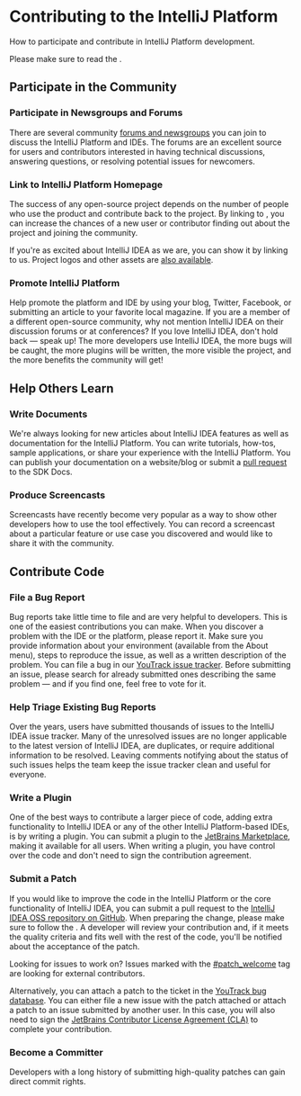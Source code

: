 <!-- Copyright 2000-2025 JetBrains s.r.o. and other contributors. Use of this source code is governed by the Apache 2.0 license that can be found in the LICENSE file. -->

# Contributing to the IntelliJ Platform

<link-summary>How to participate and contribute in IntelliJ Platform development.</link-summary>

Please make sure to read the [](intellij-sdk-docs-original_CODE_OF_CONDUCT.md).

## Participate in the Community

### Participate in Newsgroups and Forums

There are several community [forums and newsgroups](https://intellij-support.jetbrains.com/hc/en-us/community/topics) you can join to discuss the IntelliJ Platform and IDEs.
The forums are an excellent source for users and contributors interested in having technical discussions, answering questions, or resolving potential issues for newcomers.

### Link to IntelliJ Platform Homepage

The success of any open-source project depends on the number of people who use the product and contribute back to the project.
By linking to [](https://www.jetbrains.com/opensource/idea), you can increase the chances of a new user or contributor finding out about the project and joining the community.

If you're as excited about IntelliJ IDEA as we are, you can show it by linking to us.
Project logos and other assets are [also available](https://www.jetbrains.com/company/brand/logos/).

### Promote IntelliJ Platform

Help promote the platform and IDE by using your blog, Twitter, Facebook, or submitting an article to your favorite local magazine.
If you are a member of a different open-source community, why not mention IntelliJ IDEA on their discussion forums or at conferences?
If you love IntelliJ IDEA, don't hold back — speak up!
The more developers use IntelliJ IDEA, the more bugs will be caught, the more plugins will be written, the more visible the project, and the more benefits the community will get!

## Help Others Learn

### Write Documents

We're always looking for new articles about IntelliJ IDEA features as well as documentation for the IntelliJ Platform.
You can write tutorials, how-tos, sample applications, or share your experience with the IntelliJ Platform.
You can publish your documentation on a website/blog or submit a [pull request](intellij-sdk-docs-original_CONTRIBUTING.md) to the SDK Docs.

### Produce Screencasts

Screencasts have recently become very popular as a way to show other developers how to use the tool effectively.
You can record a screencast about a particular feature or use case you discovered and would like to share it with the community.

## Contribute Code

### File a Bug Report

Bug reports take little time to file and are very helpful to developers.
This is one of the easiest contributions you can make.
When you discover a problem with the IDE or the platform, please report it.
Make sure you provide information about your environment (available from the <ui-path>About</ui-path> menu), steps to reproduce the issue, as well as a written description of the problem.
You can file a bug in our [YouTrack issue tracker](https://youtrack.jetbrains.com/issues/IJPL).
Before submitting an issue, please search for already submitted ones describing the same problem — and if you find one, feel free to vote for it.

### Help Triage Existing Bug Reports

Over the years, users have submitted thousands of issues to the IntelliJ IDEA issue tracker.
Many of the unresolved issues are no longer applicable to the latest version of IntelliJ IDEA, are duplicates, or require additional information to be resolved.
Leaving comments notifying about the status of such issues helps the team keep the issue tracker clean and useful for everyone.

### Write a Plugin

One of the best ways to contribute a larger piece of code, adding extra functionality to IntelliJ IDEA or any of the other IntelliJ Platform-based IDEs, is by writing a plugin.
You can submit a plugin to the [JetBrains Marketplace](https://plugins.jetbrains.com/), making it available for all users.
When writing a plugin, you have control over the code and don't need to sign the contribution agreement.

### Submit a Patch

If you would like to improve the code in the IntelliJ Platform or the core functionality of IntelliJ IDEA, you can submit a pull request to the [IntelliJ IDEA OSS repository on GitHub](%gh-ic%/README.md).
When preparing the change, please make sure to follow the [](intellij_coding_guidelines.md).
A developer will review your contribution and, if it meets the quality criteria and fits well with the rest of the code, you'll be notified about the acceptance of the patch.

Looking for issues to work on? Issues marked with the [#patch_welcome](https://youtrack.jetbrains.com/issues/IDEA?q=%23patch_welcome%20%23unresolved) tag are looking for external contributors.

Alternatively, you can attach a patch to the ticket in the [YouTrack bug database](https://youtrack.jetbrains.com/issues/IJPL).
You can either file a new issue with the patch attached or attach a patch to an issue submitted by another user.
In this case, you will also need to sign the [JetBrains Contributor License Agreement (CLA)](https://www.jetbrains.com/agreements/cla/) to complete your contribution.

### Become a Committer

Developers with a long history of submitting high-quality patches can gain direct commit rights.
